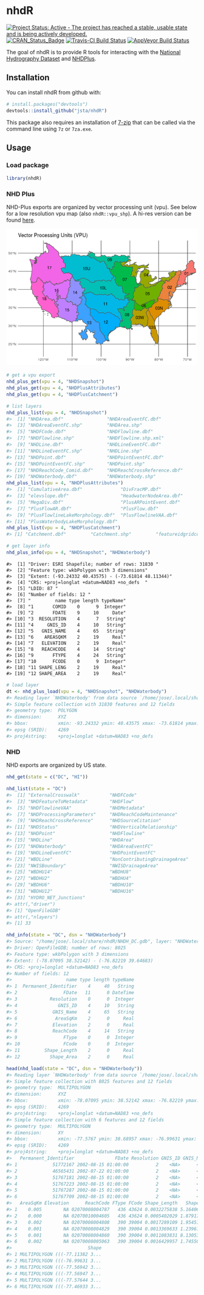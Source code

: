 
<!-- README.md is generated from README.Rmd. Please edit that file -->
nhdR
====

[![Project Status: Active - The project has reached a stable, usable state and is being actively developed.](http://www.repostatus.org/badges/latest/active.svg)](http://www.repostatus.org/#active) [![CRAN\_Status\_Badge](http://www.r-pkg.org/badges/version/nhdR)](https://cran.r-project.org/package=nhdR) [![Travis-CI Build Status](https://travis-ci.org/jsta/nhdR.svg?branch=master)](https://travis-ci.org/jsta/nhdR) [![AppVeyor Build Status](https://ci.appveyor.com/api/projects/status/github/jsta/nhdR?branch=master&svg=true)](https://ci.appveyor.com/project/jsta/nhdR)

The goal of nhdR is to provide R tools for interacting with the [National Hydrography Dataset](https://nhd.usgs.gov/) and [NHDPlus](http://www.horizon-systems.com/nhdplus/).

Installation
------------

You can install nhdR from github with:

``` r
# install.packages("devtools")
devtools::install_github("jsta/nhdR")
```

This package also requires an installation of [7-zip](http://www.7-zip.org/) that can be called via the command line using `7z` or `7za.exe`.

Usage
-----

### Load package

``` r
library(nhdR)
```

### NHD Plus

NHD-Plus exports are organized by vector processing unit (vpu). See below for a low resolution vpu map (also `nhdR::vpu_shp`). A hi-res version can be found [here](http://www.horizon-systems.com/NHDPlus/NHDPlusV2_data.php).

![](images/unnamed-chunk-3-1.png)

``` r
# get a vpu export
nhd_plus_get(vpu = 4, "NHDSnapshot")
nhd_plus_get(vpu = 4, "NHDPlusAttributes")
nhd_plus_get(vpu = 4, "NHDPlusCatchment")
```

``` r
# list layers
nhd_plus_list(vpu = 4, "NHDSnapshot")
#>  [1] "NHDArea.dbf"                "NHDAreaEventFC.dbf"        
#>  [3] "NHDAreaEventFC.shp"         "NHDArea.shp"               
#>  [5] "NHDFCode.dbf"               "NHDFlowline.dbf"           
#>  [7] "NHDFlowline.shp"            "NHDFlowline.shp.xml"       
#>  [9] "NHDLine.dbf"                "NHDLineEventFC.dbf"        
#> [11] "NHDLineEventFC.shp"         "NHDLine.shp"               
#> [13] "NHDPoint.dbf"               "NHDPointEventFC.dbf"       
#> [15] "NHDPointEventFC.shp"        "NHDPoint.shp"              
#> [17] "NHDReachCode_Comid.dbf"     "NHDReachCrossReference.dbf"
#> [19] "NHDWaterbody.dbf"           "NHDWaterbody.shp"
nhd_plus_list(vpu = 4, "NHDPlusAttributes")
#>  [1] "CumulativeArea.dbf"              "DivFracMP.dbf"                  
#>  [3] "elevslope.dbf"                   "HeadwaterNodeArea.dbf"          
#>  [5] "MegaDiv.dbf"                     "PlusARPointEvent.dbf"           
#>  [7] "PlusFlowAR.dbf"                  "PlusFlow.dbf"                   
#>  [9] "PlusFlowlineLakeMorphology.dbf"  "PlusFlowlineVAA.dbf"            
#> [11] "PlusWaterbodyLakeMorphology.dbf"
nhd_plus_list(vpu = 4, "NHDPlusCatchment")
#> [1] "Catchment.dbf"         "Catchment.shp"         "featureidgridcode.dbf"
```

``` r
# get layer info
nhd_plus_info(vpu = 4, "NHDSnapshot", "NHDWaterbody")
```

    #>  [1] "Driver: ESRI Shapefile; number of rows: 31830 "     
    #>  [2] "Feature type: wkbPolygon with 3 dimensions"         
    #>  [3] "Extent: (-93.24332 40.43575) - (-73.61814 48.11344)"
    #>  [4] "CRS: +proj=longlat +datum=NAD83 +no_defs  "         
    #>  [5] "LDID: 87 "                                          
    #>  [6] "Number of fields: 12 "                              
    #>  [7] "         name type length typeName"                 
    #>  [8] "1       COMID    0      9  Integer"                 
    #>  [9] "2       FDATE    9     10     Date"                 
    #> [10] "3  RESOLUTION    4      7   String"                 
    #> [11] "4     GNIS_ID    4     10   String"                 
    #> [12] "5   GNIS_NAME    4     65   String"                 
    #> [13] "6    AREASQKM    2     19     Real"                 
    #> [14] "7   ELEVATION    2     19     Real"                 
    #> [15] "8   REACHCODE    4     14   String"                 
    #> [16] "9       FTYPE    4     24   String"                 
    #> [17] "10      FCODE    0      9  Integer"                 
    #> [18] "11 SHAPE_LENG    2     19     Real"                 
    #> [19] "12 SHAPE_AREA    2     19     Real"

``` r
# load layer
dt <- nhd_plus_load(vpu = 4, "NHDSnapshot", "NHDWaterbody")
#> Reading layer `NHDWaterbody' from data source `/home/jose/.local/share/nhdR/NHDPlus/GL_04_NHDSnapshot/NHDWaterbody.shp' using driver `ESRI Shapefile'
#> Simple feature collection with 31830 features and 12 fields
#> geometry type:  POLYGON
#> dimension:      XYZ
#> bbox:           xmin: -93.24332 ymin: 40.43575 xmax: -73.61814 ymax: 48.11344
#> epsg (SRID):    4269
#> proj4string:    +proj=longlat +datum=NAD83 +no_defs
```

### NHD

NHD exports are organized by US state.

``` r
nhd_get(state = c("DC", "HI"))
```

``` r
nhd_list(state = "DC")
#>  [1] "ExternalCrosswalk"           "NHDFCode"                   
#>  [3] "NHDFeatureToMetadata"        "NHDFlow"                    
#>  [5] "NHDFlowlineVAA"              "NHDMetadata"                
#>  [7] "NHDProcessingParameters"     "NHDReachCodeMaintenance"    
#>  [9] "NHDReachCrossReference"      "NHDSourceCitation"          
#> [11] "NHDStatus"                   "NHDVerticalRelationship"    
#> [13] "NHDPoint"                    "NHDFlowline"                
#> [15] "NHDLine"                     "NHDArea"                    
#> [17] "NHDWaterbody"                "NHDAreaEventFC"             
#> [19] "NHDLineEventFC"              "NHDPointEventFC"            
#> [21] "WBDLine"                     "NonContributingDrainageArea"
#> [23] "NWISBoundary"                "NWISDrainageArea"           
#> [25] "WBDHU14"                     "WBDHU8"                     
#> [27] "WBDHU2"                      "WBDHU4"                     
#> [29] "WBDHU6"                      "WBDHU10"                    
#> [31] "WBDHU12"                     "WBDHU16"                    
#> [33] "HYDRO_NET_Junctions"        
#> attr(,"driver")
#> [1] "OpenFileGDB"
#> attr(,"nlayers")
#> [1] 33
```

``` r
nhd_info(state = "DC", dsn = "NHDWaterbody")
#> Source: "/home/jose/.local/share/nhdR/NHDH_DC.gdb", layer: "NHDWaterbody"
#> Driver: OpenFileGDB; number of rows: 8025 
#> Feature type: wkbPolygon with 3 dimensions
#> Extent: (-78.07095 38.52142) - (-76.82219 39.64683)
#> CRS: +proj=longlat +datum=NAD83 +no_defs  
#> Number of fields: 12 
#>                    name type length typeName
#> 1  Permanent_Identifier    4     40   String
#> 2                 FDate   11      0 DateTime
#> 3            Resolution    0      0  Integer
#> 4               GNIS_ID    4     10   String
#> 5             GNIS_Name    4     65   String
#> 6              AreaSqKm    2      0     Real
#> 7             Elevation    2      0     Real
#> 8             ReachCode    4     14   String
#> 9                 FType    0      0  Integer
#> 10                FCode    0      0  Integer
#> 11         Shape_Length    2      0     Real
#> 12           Shape_Area    2      0     Real
```

``` r
head(nhd_load(state = "DC", dsn = "NHDWaterbody"))
#> Reading layer `NHDWaterbody' from data source `/home/jose/.local/share/nhdR/NHDH_DC.gdb' using driver `OpenFileGDB'
#> Simple feature collection with 8025 features and 12 fields
#> geometry type:  MULTIPOLYGON
#> dimension:      XYZ
#> bbox:           xmin: -78.07095 ymin: 38.52142 xmax: -76.82219 ymax: 39.64683
#> epsg (SRID):    4269
#> proj4string:    +proj=longlat +datum=NAD83 +no_defs
#> Simple feature collection with 6 features and 12 fields
#> geometry type:  MULTIPOLYGON
#> dimension:      XY
#> bbox:           xmin: -77.5767 ymin: 38.68957 xmax: -76.99631 ymax: 39.5882
#> epsg (SRID):    4269
#> proj4string:    +proj=longlat +datum=NAD83 +no_defs
#>   Permanent_Identifier               FDate Resolution GNIS_ID GNIS_Name
#> 1             51772167 2002-08-15 01:00:00          2    <NA>      <NA>
#> 2             46565431 2002-07-22 01:00:00          2    <NA>      <NA>
#> 3             51767181 2002-08-15 01:00:00          2    <NA>      <NA>
#> 4             51767223 2002-08-15 01:00:00          2    <NA>      <NA>
#> 5             51767287 2002-08-15 01:00:00          2    <NA>      <NA>
#> 6             51767709 2002-08-15 01:00:00          2    <NA>      <NA>
#>   AreaSqKm Elevation      ReachCode FType FCode Shape_Length   Shape_Area
#> 1    0.005        NA 02070008004787   436 43624 0.0032275838 5.164066e-07
#> 2    0.000        NA 02070010004605   436 43624 0.0005402029 1.879174e-08
#> 3    0.002        NA 02070008004808   390 39004 0.0017289109 1.954519e-07
#> 4    0.001        NA 02070008004829   390 39004 0.0013369633 1.239613e-07
#> 5    0.001        NA 02070008004860   390 39004 0.0011083831 8.130533e-08
#> 6    0.002        NA 02070008005063   390 39004 0.0016429957 1.745505e-07
#>                            Shape
#> 1 MULTIPOLYGON (((-77.11382 3...
#> 2 MULTIPOLYGON (((-76.99631 3...
#> 3 MULTIPOLYGON (((-77.56942 3...
#> 4 MULTIPOLYGON (((-77.56947 3...
#> 5 MULTIPOLYGON (((-77.57644 3...
#> 6 MULTIPOLYGON (((-77.46933 3...
```

